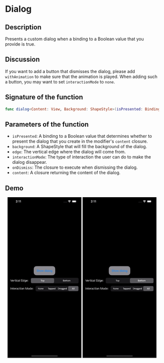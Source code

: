 # Dialog

## Description
Presents a custom dialog when a binding to a Boolean value that you provide is true.

## Discussion
If you want to add a button that dismisses the dialog, please add `withAnimation` to make sure that the animation is played.
When adding such a button, you may want to set `interactionMode` to `none`.

## Signature of the function
```swift
func dialog<Content: View, Background: ShapeStyle>(isPresented: Binding<Bool>, background: Background, edge: VerticalEdge = .bottom, interactionMode: DialogInteractionMode = .all, onDismiss: (() -> Void)? = nil, @ViewBuilder content: @escaping () -> Content) -> some View
```

## Parameters of the function
- `isPresented`: A binding to a Boolean value that determines whether to present the dialog that you create in the modifier's `content` closure.
- `background`: A ShapeStyle that will fill the background of the dialog.
- `edge`: The vertical edge where the dialog will come from.
- `interactionMode`: The type of interaction the user can do to make the dialog disappear.
- `onDismiss`: The closure to execute when dismissing the dialog.
- `content`: A closure returning the content of the dialog.

## Demo
<p align="center">
	<img src="/Documentation/Assets/DialogTop.gif" width="48%">
	<img src="/Documentation/Assets/DialogBottom.gif" width="48%">
</p>